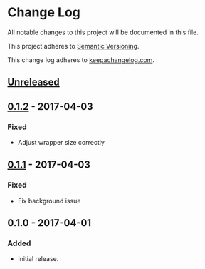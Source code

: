 # Change Log

All notable changes to this project will be documented in this file.

This project adheres to [Semantic Versioning](http://semver.org/).

This change log adheres to [keepachangelog.com](http://keepachangelog.com).

## [Unreleased]

## [0.1.2] - 2017-04-03
### Fixed
- Adjust wrapper size correctly

## [0.1.1] - 2017-04-03
### Fixed
- Fix background issue

## 0.1.0 - 2017-04-01
### Added
- Initial release.

[Unreleased]: https://github.com/yuku-t/textoverlay/compare/v0.1.2...HEAD
[0.1.2]: https://github.com/yuku-t/textoverlay/compare/v0.1.1...v0.1.2
[0.1.1]: https://github.com/yuku-t/textoverlay/compare/v0.1.0...v0.1.1

